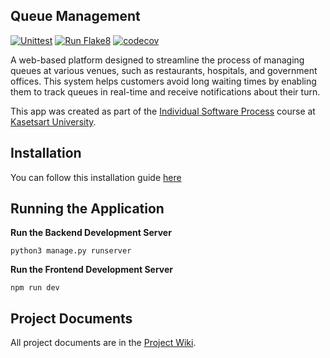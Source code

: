 ## Queue Management
[![Unittest](https://github.com/ParimaSA/Queue_Management/actions/workflows/unittest.yml/badge.svg)](https://github.com/ParimaSA/Queue_Management/actions/workflows/unittest.yml)
[![Run Flake8](https://github.com/ParimaSA/Queue_Management/actions/workflows/run-flake8.yml/badge.svg)](https://github.com/ParimaSA/Queue_Management/actions/workflows/run-flake8.yml)
[![codecov](https://codecov.io/github/ParimaSA/Queue_Management/graph/badge.svg?token=B0XYTZRM1R)](https://codecov.io/github/ParimaSA/Queue_Management)

A web-based platform designed to streamline the process of managing queues at various venues, such as restaurants, hospitals, and government offices. This system helps customers avoid long waiting times by enabling them to track queues in real-time and receive notifications about their turn.

This app was created as part of the [Individual Software Process](
https://cpske.github.io/ISP) course at [Kasetsart University](https://www.ku.ac.th).

## Installation
You can follow this installation guide [here](Installation.md)

## Running the Application
**Run the Backend Development Server**
```commandline
python3 manage.py runserver
```

**Run the Frontend Development Server**
```commandline
npm run dev
```

## Project Documents
All project documents are in the [Project Wiki](../../wiki/Home).
